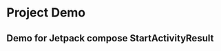 # Project Demo
## Demo for Jetpack compose StartActivityResult
[](https://github.com/hieu-dd/DemoProject/tree/Jetpackcompose/startForResult)
